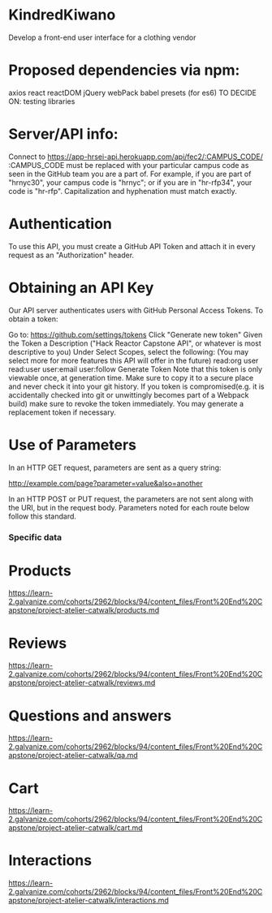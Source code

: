 # KindredKiwano
Develop a front-end user interface for a clothing vendor


# Proposed dependencies via npm:
axios
react
reactDOM
jQuery
webPack
babel presets (for es6)
TO DECIDE ON: testing libraries


# Server/API info:
Connect to https://app-hrsei-api.herokuapp.com/api/fec2/:CAMPUS_CODE/
:CAMPUS_CODE must be replaced with your particular campus code as seen in the GitHub team you are a part of. For example, if you are part of "hrnyc30", your campus code is "hrnyc"; or if you are in "hr-rfp34", your code is "hr-rfp". Capitalization and hyphenation must match exactly.


# Authentication
To use this API, you must create a GitHub API Token and attach it in every request as an "Authorization" header.


# Obtaining an API Key
Our API server authenticates users with GitHub Personal Access Tokens. To obtain a token:

Go to: https://github.com/settings/tokens
Click "Generate new token"
Given the Token a Description ("Hack Reactor Capstone API", or whatever is most descriptive to you)
Under Select Scopes, select the following: (You may select more for more features this API will offer in the future)
read:org
user
read:user
user:email
user:follow
Generate Token
Note that this token is only viewable once, at generation time. Make sure to copy it to a secure place and never check it into your git history.
If you token is compromised(e.g. it is accidentally checked into git or unwittingly becomes part of a Webpack build) make sure to revoke the token immediately. You may generate a replacement token if necessary.


# Use of Parameters
In an HTTP GET request, parameters are sent as a query string:

http://example.com/page?parameter=value&also=another

In an HTTP POST or PUT request, the parameters are not sent along with the URI, but in the request body. Parameters noted for each route below follow this standard.


### Specific data ###

# Products
https://learn-2.galvanize.com/cohorts/2962/blocks/94/content_files/Front%20End%20Capstone/project-atelier-catwalk/products.md

# Reviews
https://learn-2.galvanize.com/cohorts/2962/blocks/94/content_files/Front%20End%20Capstone/project-atelier-catwalk/reviews.md

# Questions and answers
https://learn-2.galvanize.com/cohorts/2962/blocks/94/content_files/Front%20End%20Capstone/project-atelier-catwalk/qa.md

# Cart
https://learn-2.galvanize.com/cohorts/2962/blocks/94/content_files/Front%20End%20Capstone/project-atelier-catwalk/cart.md

# Interactions
https://learn-2.galvanize.com/cohorts/2962/blocks/94/content_files/Front%20End%20Capstone/project-atelier-catwalk/interactions.md
